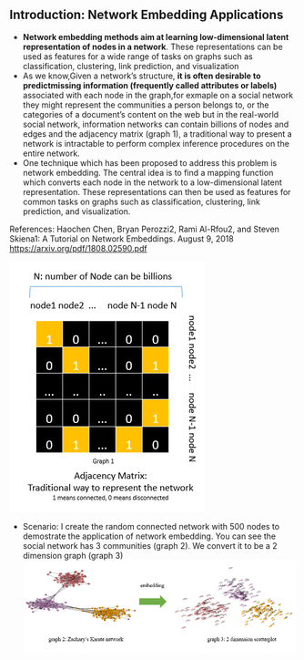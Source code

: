 ## Introduction:  Network Embedding Applications
- **Network embedding methods aim at learning low-dimensional latent representation of nodes
in a network**. These representations can be used as features for a wide range of tasks on graphs
such as classification, clustering, link prediction, and visualization
- As we know,Given a network’s structure, **it is often desirable to predictmissing information (frequently called attributes or labels)** associated with each node in the graph,for exmaple on a social
network they might represent the communities a person belongs to, or the categories of a document’s
content on the web but in the real-world social network, information networks can contain billions of nodes and edges and the adjacency matrix (graph 1), a traditional way to present a network is intractable to perform complex inference procedures on the entire network.
- One technique which has been proposed to address this problem is network embedding. The central idea is to find a mapping
function which converts each node in the network to a low-dimensional latent representation. These
representations can then be used as features for common tasks on graphs such as classification,
clustering, link prediction, and visualization.

References:
Haochen Chen, Bryan Perozzi2, Rami Al-Rfou2, and Steven Skiena1: A Tutorial on Network Embeddings. August 9, 2018
https://arxiv.org/pdf/1808.02590.pdf

![](adjacency_matrix_graph.png)

- Scenario: I create the random connected network with 500 nodes to demostrate the application of network embedding. You can see the social network has 3 communities (graph 2). We convert it to be a 2 dimension graph (graph 3)
![](embedding_graph.png)
